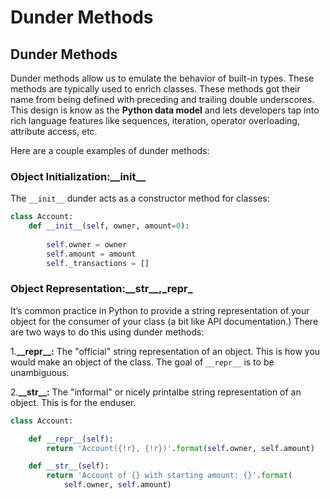 # Dunder Methods

## Dunder Methods

Dunder methods allow us to emulate the behavior of built-in types. These 
methods are typically used to enrich classes. These methods got their name 
from being defined with preceding and trailing double underscores.
This design is know as the __Python data model__ and lets developers tap into 
rich language features like sequences, iteration, operator overloading, 
attribute access, etc.

Here are a couple examples of dunder methods:

### Object Initialization:\_\_init\_\_

The `__init__` dunder acts as a constructor method for classes:

```python
class Account:
    def __init__(self, owner, amount=0):
        
        self.owner = owner
        self.amount = amount
        self._transactions = []
```

### Object Representation:\_\_str\_\_,\_repr\_
It’s common practice in Python to provide a string representation of your 
object for the consumer of your class (a bit like API documentation.) There 
are two ways to do this using dunder methods:

1.__\_\_repr\_\_:__ The "official" string representation of an object. This is 
how you would make an object of the class. The goal of `__repr__` is to be 
unambiguous.

2.__\_\_str\_\_:__ The "informal" or nicely printalbe string representation of 
an object. This is for the enduser.

```python
class Account:

    def __repr__(self):
        return 'Account({!r}, {!r})'.format(self.owner, self.amount)

    def __str__(self):
        return 'Account of {} with starting amount: {}'.format(
            self.owner, self.amount)
```
